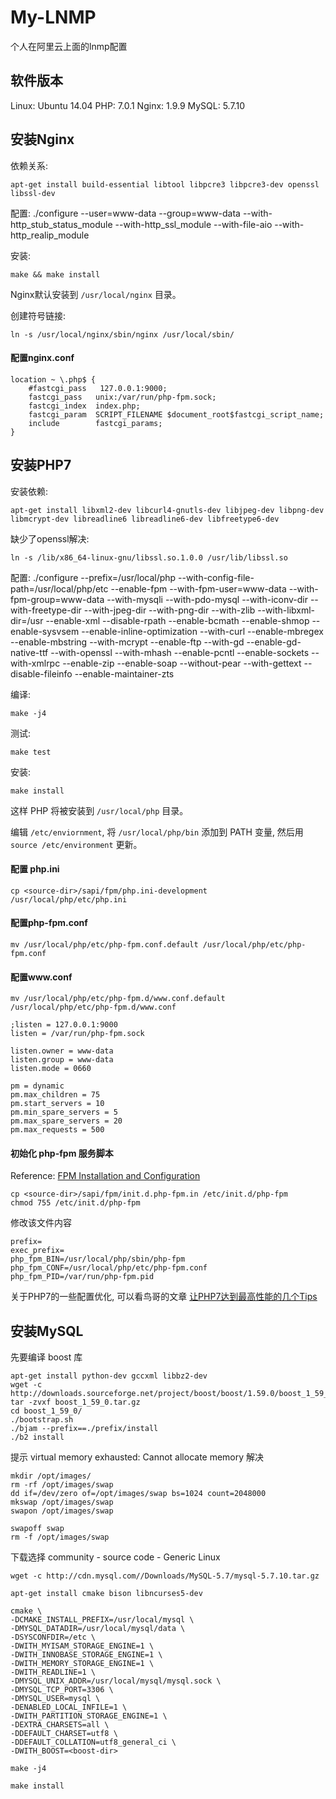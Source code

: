 # My-LNMP

个人在阿里云上面的lnmp配置

## 软件版本

Linux: Ubuntu 14.04
PHP: 7.0.1
Nginx: 1.9.9
MySQL: 5.7.10

## 安装Nginx

依赖关系:
```
apt-get install build-essential libtool libpcre3 libpcre3-dev openssl libssl-dev
```

配置:
./configure --user=www-data --group=www-data --with-http_stub_status_module --with-http_ssl_module --with-file-aio --with-http_realip_module  

安装:
```
make && make install
```

Nginx默认安装到 `/usr/local/nginx` 目录。

创建符号链接:
```
ln -s /usr/local/nginx/sbin/nginx /usr/local/sbin/
```

#### 配置nginx.conf
```
location ~ \.php$ {
    #fastcgi_pass   127.0.0.1:9000;
    fastcgi_pass   unix:/var/run/php-fpm.sock;
    fastcgi_index  index.php;
    fastcgi_param  SCRIPT_FILENAME $document_root$fastcgi_script_name;
    include        fastcgi_params;
}
```

## 安装PHP7

安装依赖:
```
apt-get install libxml2-dev libcurl4-gnutls-dev libjpeg-dev libpng-dev libmcrypt-dev libreadline6 libreadline6-dev libfreetype6-dev
```

缺少了openssl解决: 
```
ln -s /lib/x86_64-linux-gnu/libssl.so.1.0.0 /usr/lib/libssl.so
```

配置:
./configure --prefix=/usr/local/php --with-config-file-path=/usr/local/php/etc --enable-fpm --with-fpm-user=www-data --with-fpm-group=www-data --with-mysqli --with-pdo-mysql --with-iconv-dir --with-freetype-dir --with-jpeg-dir --with-png-dir --with-zlib --with-libxml-dir=/usr --enable-xml --disable-rpath --enable-bcmath --enable-shmop --enable-sysvsem --enable-inline-optimization --with-curl --enable-mbregex --enable-mbstring --with-mcrypt --enable-ftp --with-gd --enable-gd-native-ttf --with-openssl --with-mhash --enable-pcntl --enable-sockets --with-xmlrpc --enable-zip --enable-soap --without-pear --with-gettext --disable-fileinfo --enable-maintainer-zts

编译:
```
make -j4
```

测试:
```
make test
```

安装:
```
make install
```

这样 PHP 将被安装到 `/usr/local/php` 目录。

编辑 `/etc/enviornment`, 将 `/usr/local/php/bin` 添加到 PATH 变量, 然后用 `source /etc/environment` 更新。

#### 配置 php.ini
```
cp <source-dir>/sapi/fpm/php.ini-development /usr/local/php/etc/php.ini
```

#### 配置php-fpm.conf
```
mv /usr/local/php/etc/php-fpm.conf.default /usr/local/php/etc/php-fpm.conf
```

#### 配置www.conf
```
mv /usr/local/php/etc/php-fpm.d/www.conf.default /usr/local/php/etc/php-fpm.d/www.conf
```
```
;listen = 127.0.0.1:9000
listen = /var/run/php-fpm.sock

listen.owner = www-data
listen.group = www-data
listen.mode = 0660

pm = dynamic
pm.max_children = 75
pm.start_servers = 10
pm.min_spare_servers = 5
pm.max_spare_servers = 20
pm.max_requests = 500
```

#### 初始化 php-fpm 服务脚本 
Reference: [FPM Installation and Configuration](http://php.net/manual/en/install.fpm.php)
```
cp <source-dir>/sapi/fpm/init.d.php-fpm.in /etc/init.d/php-fpm
chmod 755 /etc/init.d/php-fpm
```
修改该文件内容
```
prefix=
exec_prefix=
php_fpm_BIN=/usr/local/php/sbin/php-fpm
php_fpm_CONF=/usr/local/php/etc/php-fpm.conf
php_fpm_PID=/var/run/php-fpm.pid
```
关于PHP7的一些配置优化, 可以看鸟哥的文章 [让PHP7达到最高性能的几个Tips](http://www.laruence.com/2015/12/04/3086.html)


## 安装MySQL

先要编译 boost 库
```
apt-get install python-dev gccxml libbz2-dev
wget -c http://downloads.sourceforge.net/project/boost/boost/1.59.0/boost_1_59_0.tar.gz
tar -zvxf boost_1_59_0.tar.gz
cd boost_1_59_0/
./bootstrap.sh
./bjam --prefix==./prefix/install
./b2 install
```

提示 virtual memory exhausted: Cannot allocate memory 解决
```
mkdir /opt/images/
rm -rf /opt/images/swap
dd if=/dev/zero of=/opt/images/swap bs=1024 count=2048000  
mkswap /opt/images/swap
swapon /opt/images/swap

swapoff swap
rm -f /opt/images/swap
```

下载选择 community - source code - Generic Linux
```
wget -c http://cdn.mysql.com//Downloads/MySQL-5.7/mysql-5.7.10.tar.gz

apt-get install cmake bison libncurses5-dev

cmake \
-DCMAKE_INSTALL_PREFIX=/usr/local/mysql \
-DMYSQL_DATADIR=/usr/local/mysql/data \
-DSYSCONFDIR=/etc \
-DWITH_MYISAM_STORAGE_ENGINE=1 \
-DWITH_INNOBASE_STORAGE_ENGINE=1 \
-DWITH_MEMORY_STORAGE_ENGINE=1 \
-DWITH_READLINE=1 \
-DMYSQL_UNIX_ADDR=/usr/local/mysql/mysql.sock \
-DMYSQL_TCP_PORT=3306 \
-DMYSQL_USER=mysql \
-DENABLED_LOCAL_INFILE=1 \
-DWITH_PARTITION_STORAGE_ENGINE=1 \
-DEXTRA_CHARSETS=all \
-DDEFAULT_CHARSET=utf8 \
-DDEFAULT_COLLATION=utf8_general_ci \
-DWITH_BOOST=<boost-dir>

make -j4

make install
```














